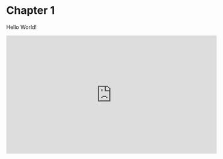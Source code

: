 # Chapter 1

Hello World!

<iframe width="560" height="315" src="https://www.youtube.com/embed/b7k0a5hYnSI?si=jBMBOq_ChPXP7ZSD" title="YouTube video player" frameborder="0" allow="accelerometer; autoplay; clipboard-write; encrypted-media; gyroscope; picture-in-picture; web-share" referrerpolicy="strict-origin-when-cross-origin" allowfullscreen></iframe>

